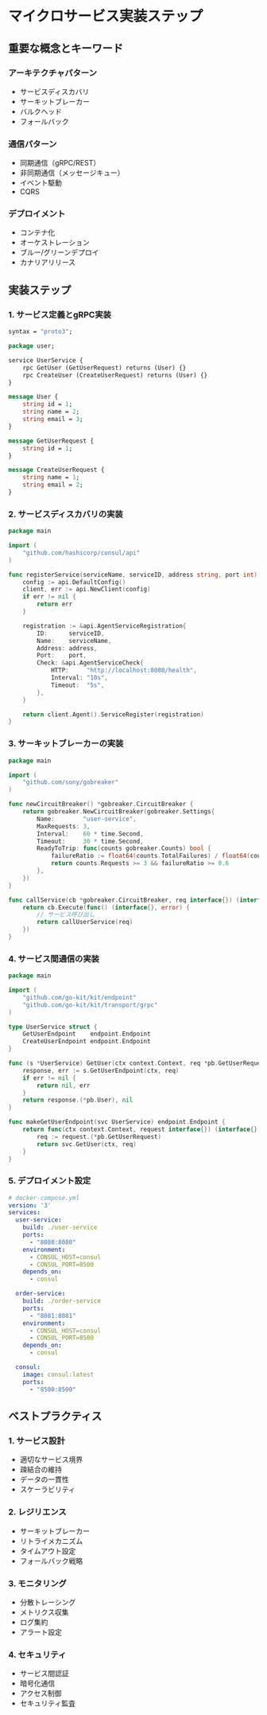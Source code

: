 # マイクロサービス実装ステップ

## 重要な概念とキーワード

### アーキテクチャパターン
- サービスディスカバリ
- サーキットブレーカー
- バルクヘッド
- フォールバック

### 通信パターン
- 同期通信（gRPC/REST）
- 非同期通信（メッセージキュー）
- イベント駆動
- CQRS

### デプロイメント
- コンテナ化
- オーケストレーション
- ブルー/グリーンデプロイ
- カナリアリリース

## 実装ステップ

### 1. サービス定義とgRPC実装
```protobuf
syntax = "proto3";

package user;

service UserService {
    rpc GetUser (GetUserRequest) returns (User) {}
    rpc CreateUser (CreateUserRequest) returns (User) {}
}

message User {
    string id = 1;
    string name = 2;
    string email = 3;
}

message GetUserRequest {
    string id = 1;
}

message CreateUserRequest {
    string name = 1;
    string email = 2;
}
```

### 2. サービスディスカバリの実装
```go
package main

import (
    "github.com/hashicorp/consul/api"
)

func registerService(serviceName, serviceID, address string, port int) error {
    config := api.DefaultConfig()
    client, err := api.NewClient(config)
    if err != nil {
        return err
    }

    registration := &api.AgentServiceRegistration{
        ID:      serviceID,
        Name:    serviceName,
        Address: address,
        Port:    port,
        Check: &api.AgentServiceCheck{
            HTTP:     "http://localhost:8080/health",
            Interval: "10s",
            Timeout:  "5s",
        },
    }

    return client.Agent().ServiceRegister(registration)
}
```

### 3. サーキットブレーカーの実装
```go
package main

import (
    "github.com/sony/gobreaker"
)

func newCircuitBreaker() *gobreaker.CircuitBreaker {
    return gobreaker.NewCircuitBreaker(gobreaker.Settings{
        Name:        "user-service",
        MaxRequests: 3,
        Interval:    60 * time.Second,
        Timeout:     30 * time.Second,
        ReadyToTrip: func(counts gobreaker.Counts) bool {
            failureRatio := float64(counts.TotalFailures) / float64(counts.Requests)
            return counts.Requests >= 3 && failureRatio >= 0.6
        },
    })
}

func callService(cb *gobreaker.CircuitBreaker, req interface{}) (interface{}, error) {
    return cb.Execute(func() (interface{}, error) {
        // サービス呼び出し
        return callUserService(req)
    })
}
```

### 4. サービス間通信の実装
```go
package main

import (
    "github.com/go-kit/kit/endpoint"
    "github.com/go-kit/kit/transport/grpc"
)

type UserService struct {
    GetUserEndpoint    endpoint.Endpoint
    CreateUserEndpoint endpoint.Endpoint
}

func (s *UserService) GetUser(ctx context.Context, req *pb.GetUserRequest) (*pb.User, error) {
    response, err := s.GetUserEndpoint(ctx, req)
    if err != nil {
        return nil, err
    }
    return response.(*pb.User), nil
}

func makeGetUserEndpoint(svc UserService) endpoint.Endpoint {
    return func(ctx context.Context, request interface{}) (interface{}, error) {
        req := request.(*pb.GetUserRequest)
        return svc.GetUser(ctx, req)
    }
}
```

### 5. デプロイメント設定
```yaml
# docker-compose.yml
version: '3'
services:
  user-service:
    build: ./user-service
    ports:
      - "8080:8080"
    environment:
      - CONSUL_HOST=consul
      - CONSUL_PORT=8500
    depends_on:
      - consul

  order-service:
    build: ./order-service
    ports:
      - "8081:8081"
    environment:
      - CONSUL_HOST=consul
      - CONSUL_PORT=8500
    depends_on:
      - consul

  consul:
    image: consul:latest
    ports:
      - "8500:8500"
```

## ベストプラクティス

### 1. サービス設計
- 適切なサービス境界
- 疎結合の維持
- データの一貫性
- スケーラビリティ

### 2. レジリエンス
- サーキットブレーカー
- リトライメカニズム
- タイムアウト設定
- フォールバック戦略

### 3. モニタリング
- 分散トレーシング
- メトリクス収集
- ログ集約
- アラート設定

### 4. セキュリティ
- サービス間認証
- 暗号化通信
- アクセス制御
- セキュリティ監査 
